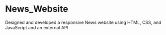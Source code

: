 # News_Website
Designed and developed a responsive News website using HTML, CSS, and JavaScript and an external API
